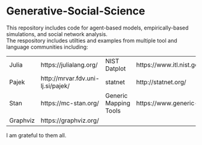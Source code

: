 # Generative-Social-Science
This repository includes code for agent-based models, empirically-based simulations, and social network analysis. <br>
The respository includes utilties and examples from multiple tool and language communities including: <br>

<table style="width:100%">
  <tr>
    <td>Julia</td>
    <td>https://julialang.org/</td>
    <td>NIST Datplot</td>
    <td>https://www.itl.nist.gov/div898/software/dataplot/homepage.htm</td>
  </tr>
  <tr>
    <td>Pajek</td>
    <td>http://mrvar.fdv.uni-lj.si/pajek/</td>
    <td>statnet</td>
    <td>http://statnet.org/</td>  
  </tr>
  <tr>
    <td>Stan</td>
    <td>https://mc-stan.org/</td>
    <td>Generic Mapping Tools</td>
    <td>https://www.generic-mapping-tools.org/</td>
  </tr>
  <tr>
   <td>Graphviz</td>
   <td>https://graphviz.org/</td>
  </tr> 
</table>

I am grateful to them all.
